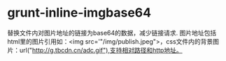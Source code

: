 grunt-inline-imgbase64
======================

替换文件内对图片地址的链接为base64的数据，减少链接请求. 图片地址包括html里的图片引用如：&lt;img src='"/img/publish.jpeg">，css文件内的背景图片：url("http://g.tbcdn.cn/adc.gif"),支持相对路径和http地址。
